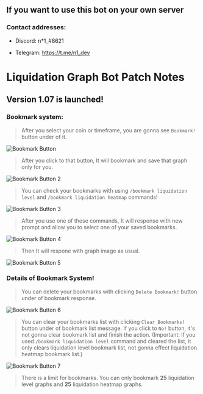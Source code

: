 ## If you want to use this bot on your own server
### Contact addresses:
- Discord: n*1_#8621 
* Telegram: https://t.me/n1_dev

# Liquidation Graph Bot Patch Notes

## Version 1.07 is launched!

### Bookmark system:

> After you select your coin or timeframe, you are gonna see `Bookmark!` button under of it.

![Bookmark Button](https://cdn.discordapp.com/attachments/469612307836698635/1108535562555637770/image.png)

> After you click to that button, It will bookmark and save that graph only for you.

![Bookmark Button 2](https://media.discordapp.net/attachments/469612307836698635/1108536761774264371/image.png)

> You can check your bookmarks with using `/bookmark liquidation level` and `/bookmark liquidation heatmap` commands! 

![Bookmark Button 3](https://media.discordapp.net/attachments/469612307836698635/1108537505357254757/image.png)

> After you use one of these commands, It will response with new prompt and allow you to select one of your saved bookmarks.

![Bookmark Button 4](https://media.discordapp.net/attachments/469612307836698635/1108537814469070948/image.png)

> Then It will respone with graph image as usual.

![Bookmark Button 5](https://media.discordapp.net/attachments/469612307836698635/1108538352917020722/image.png)

### Details of Bookmark System!

> You can delete your bookmarks with clicking `Delete Bookmark!` button under of bookmark response.

![Bookmark Button 6](https://media.discordapp.net/attachments/469612307836698635/1108538777657417768/image.png)

> You can clear your bookmarks list with clicking `Clear Bookmarks!` button under of bookmark list message. If you click to `No!` button, it's not gonna clear bookmark list and finish the action. (Important: If you used `/bookmark liquidation level` command and cleared the list, it only clears liquidation level bookmark list, not gonna effect liquidation heatmap bookmark list.)
  
![Bookmark Button 7](https://media.discordapp.net/attachments/469612307836698635/1108539385978294272/image.png)

> There is a limit for bookmarks. You can only bookmark **25** liquidation level graphs and **25** liquidation heatmap graphs.

